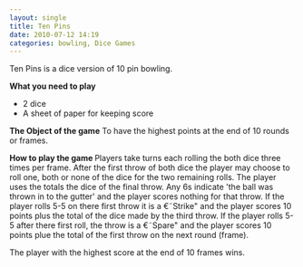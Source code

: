 ```yaml
---
layout: single
title: Ten Pins
date: 2010-07-12 14:19
categories: bowling, Dice Games
---
```

Ten Pins is a dice version of 10 pin bowling.

<strong>What you need to play</strong>
<ul>
	<li>2 dice</li>
	<li>A sheet of paper for keeping score</li>
</ul>
<strong>The Object of the game</strong>
To have the highest points at the end of 10 rounds or frames.

<strong>How to play the game
</strong>Players take turns each rolling the both dice three times per frame.
After the first throw of both dice the player may choose to roll one, both or none of the dice for the two remaining rolls.
The player uses the totals the dice of the final throw.
Any 6s indicate 'the ball was thrown in to the gutter' and the player scores nothing for that throw.
If the player rolls 5-5 on there first throw it is a €˜Strike&quot; and the player scores 10 points plus the total of the dice made by the third throw.
If the player rolls 5-5 after there first roll, the throw is a €˜Spare&quot; and the player scores 10 points plue the total of the first throw on the next round (frame).

The player with the highest score at the end of 10 frames wins.
